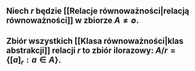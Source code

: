 ## Niech $r$ będzie [[Relacje równoważności|relacją równoważności]] w zbiorze $A \neq \emptyset$. 

## Zbiór wszystkich [[Klasa równoważności|klas abstrakcji]] relacji $r$ to **zbiór ilorazowy**: $A/r = \{[a]_r: a \in A\}$.